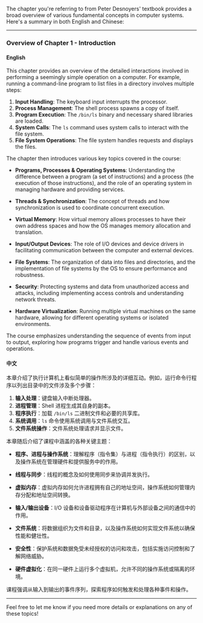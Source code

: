 The chapter you're referring to from Peter Desnoyers' textbook provides a broad overview of various fundamental concepts in computer systems. Here's a summary in both English and Chinese:

---

### **Overview of Chapter 1 - Introduction**

#### **English**
This chapter provides an overview of the detailed interactions involved in performing a seemingly simple operation on a computer. For example, running a command-line program to list files in a directory involves multiple steps:

1. **Input Handling**: The keyboard input interrupts the processor.
2. **Process Management**: The shell process spawns a copy of itself.
3. **Program Execution**: The `/bin/ls` binary and necessary shared libraries are loaded.
4. **System Calls**: The `ls` command uses system calls to interact with the file system.
5. **File System Operations**: The file system handles requests and displays the files.

The chapter then introduces various key topics covered in the course:

- **Programs, Processes & Operating Systems**: Understanding the difference between a program (a set of instructions) and a process (the execution of those instructions), and the role of an operating system in managing hardware and providing services.

- **Threads & Synchronization**: The concept of threads and how synchronization is used to coordinate concurrent execution.

- **Virtual Memory**: How virtual memory allows processes to have their own address spaces and how the OS manages memory allocation and translation.

- **Input/Output Devices**: The role of I/O devices and device drivers in facilitating communication between the computer and external devices.

- **File Systems**: The organization of data into files and directories, and the implementation of file systems by the OS to ensure performance and robustness.

- **Security**: Protecting systems and data from unauthorized access and attacks, including implementing access controls and understanding network threats.

- **Hardware Virtualization**: Running multiple virtual machines on the same hardware, allowing for different operating systems or isolated environments.

The course emphasizes understanding the sequence of events from input to output, exploring how programs trigger and handle various events and operations.

#### **中文**
本章介绍了执行计算机上看似简单的操作所涉及的详细互动。例如，运行命令行程序以列出目录中的文件涉及多个步骤：

1. **输入处理**：键盘输入中断处理器。
2. **进程管理**：Shell 进程生成其自身的副本。
3. **程序执行**：加载 `/bin/ls` 二进制文件和必要的共享库。
4. **系统调用**：`ls` 命令使用系统调用与文件系统交互。
5. **文件系统操作**：文件系统处理请求并显示文件。

本章随后介绍了课程中涵盖的各种关键主题：

- **程序、进程与操作系统**：理解程序（指令集）与进程（指令执行）的区别，以及操作系统在管理硬件和提供服务中的作用。

- **线程与同步**：线程的概念及如何使用同步来协调并发执行。

- **虚拟内存**：虚拟内存如何允许进程拥有自己的地址空间，操作系统如何管理内存分配和地址空间转换。

- **输入/输出设备**：I/O 设备和设备驱动程序在计算机与外部设备之间的通信中的作用。

- **文件系统**：将数据组织为文件和目录，以及操作系统如何实现文件系统以确保性能和健壮性。

- **安全性**：保护系统和数据免受未经授权的访问和攻击，包括实施访问控制和了解网络威胁。

- **硬件虚拟化**：在同一硬件上运行多个虚拟机，允许不同的操作系统或隔离的环境。

课程强调从输入到输出的事件序列，探索程序如何触发和处理各种事件和操作。

---

Feel free to let me know if you need more details or explanations on any of these topics!